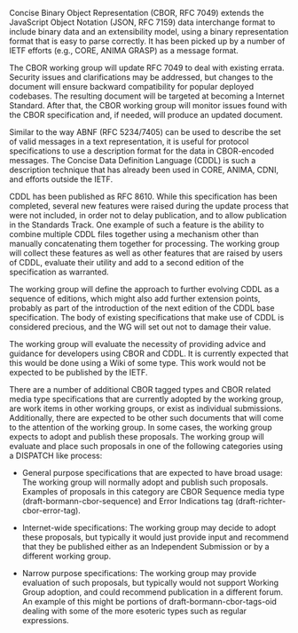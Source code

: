 Concise Binary Object Representation (CBOR, RFC 7049) extends the JavaScript
Object Notation (JSON, RFC 7159) data interchange format to include binary
data and an extensibility model, using a binary representation format that
is easy to parse correctly. It has been picked up by a number of IETF
efforts (e.g., CORE, ANIMA GRASP) as a message format.

The CBOR working group will update RFC 7049 to deal with existing errata. Security
issues and clarifications may be addressed, but changes to the document will
ensure backward compatibility for popular deployed codebases. The resulting
document will be targeted at becoming a Internet Standard. After that,
the CBOR working group will monitor issues found with the CBOR specification
and, if needed, will produce an updated document.

Similar to the way ABNF (RFC 5234/7405) can be used to describe the set of
valid messages in a text representation, it is useful for protocol
specifications to use a description format for the data in CBOR-encoded
messages. The Concise Data Definition Language (CDDL) is such a description
technique that has already been used in CORE, ANIMA, CDNI, and efforts
outside the IETF.

CDDL has been published as RFC 8610. While this specification has been
completed, several new features were raised during the update process that
were not included, in order not to delay publication, and to allow
publication in the Standards Track. One example of such a feature is the
ability to combine multiple CDDL files together using a mechanism other than
manually concatenating them together for processing. The working group will
collect these features as well as other features that are raised by users of
CDDL, evaluate their utility and add to a second edition of the
specification as warranted.

The working group will define the approach to further evolving CDDL as a
sequence of editions, which might also add further extension points,
probably as part of the introduction of the next edition of the CDDL base
specification. The body of existing specifications that make use of CDDL is
considered precious, and the WG will set out not to damage their value.

The working group will evaluate the necessity of providing advice and
guidance for developers using CBOR and CDDL. It is currently expected that
this would be done using a Wiki of some type. This work would not be
expected to be published by the IETF.

There are a number of additional CBOR tagged types and CBOR related media type
specifications that are currently
adopted by the working group, are work items in other working groups, or exist as individual
submissions. Additionally, there are expected to be other such documents
that will come to the attention of the working group. In some cases, the
working group expects to adopt and publish these proposals.
The working group will evaluate and place such proposals in one of the following
categories using a DISPATCH like process:

*   General purpose specifications that are expected to have broad usage: The
    working group will normally adopt and publish such proposals. Examples of
    proposals in this category are CBOR Sequence media type (draft-bormann-cbor-sequence)
    and Error Indications tag (draft-richter-cbor-error-tag).

*   Internet-wide specifications: The working group may
    decide to adopt these proposals, but typically it would just provide input
    and recommend that they be published either as an Independent Submission or
    by a different working group.

*   Narrow purpose specifications: The working group may provide evaluation
    of such proposals, but typically would not support Working Group adoption,
    and could recommend publication in a different forum. An example of this
    might be portions of draft-bormann-cbor-tags-oid dealing with some of the
    more esoteric types such as regular expressions.
